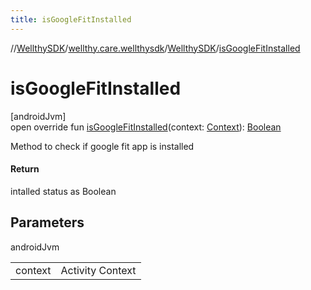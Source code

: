 ```yaml
---
title: isGoogleFitInstalled
---
```

//[WellthySDK](../../../index.html)/[wellthy.care.wellthysdk](../index.html)/[WellthySDK](index.html)/[isGoogleFitInstalled](is-google-fit-installed.html)



# isGoogleFitInstalled



[androidJvm]\
open override fun [isGoogleFitInstalled](is-google-fit-installed.html)(context: [Context](https://developer.android.com/reference/kotlin/android/content/Context.html)): [Boolean](https://kotlinlang.org/api/latest/jvm/stdlib/kotlin/-boolean/index.html)



Method to check if google fit app is installed



#### Return



intalled status as Boolean



## Parameters


androidJvm

| | |
|---|---|
| context | Activity Context |




